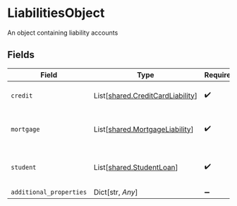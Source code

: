 # LiabilitiesObject

An object containing liability accounts


## Fields

| Field                                                                          | Type                                                                           | Required                                                                       | Description                                                                    |
| ------------------------------------------------------------------------------ | ------------------------------------------------------------------------------ | ------------------------------------------------------------------------------ | ------------------------------------------------------------------------------ |
| `credit`                                                                       | List[[shared.CreditCardLiability](../../models/shared/creditcardliability.md)] | :heavy_check_mark:                                                             | The credit accounts returned.                                                  |
| `mortgage`                                                                     | List[[shared.MortgageLiability](../../models/shared/mortgageliability.md)]     | :heavy_check_mark:                                                             | The mortgage accounts returned.                                                |
| `student`                                                                      | List[[shared.StudentLoan](../../models/shared/studentloan.md)]                 | :heavy_check_mark:                                                             | The student loan accounts returned.                                            |
| `additional_properties`                                                        | Dict[str, *Any*]                                                               | :heavy_minus_sign:                                                             | N/A                                                                            |